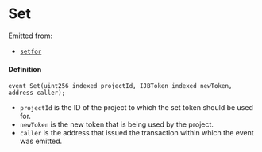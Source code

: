 # Set

Emitted from:

* [`setfor`](/docs/dev/v3/api/contracts/jbtokenstore/write/setfor.md)

#### Definition

```
event Set(uint256 indexed projectId, IJBToken indexed newToken, address caller);
```

* `projectId` is the ID of the project to which the set token should be used for.
* `newToken` is the new token that is being used by the project.
* `caller` is the address that issued the transaction within which the event was emitted.
